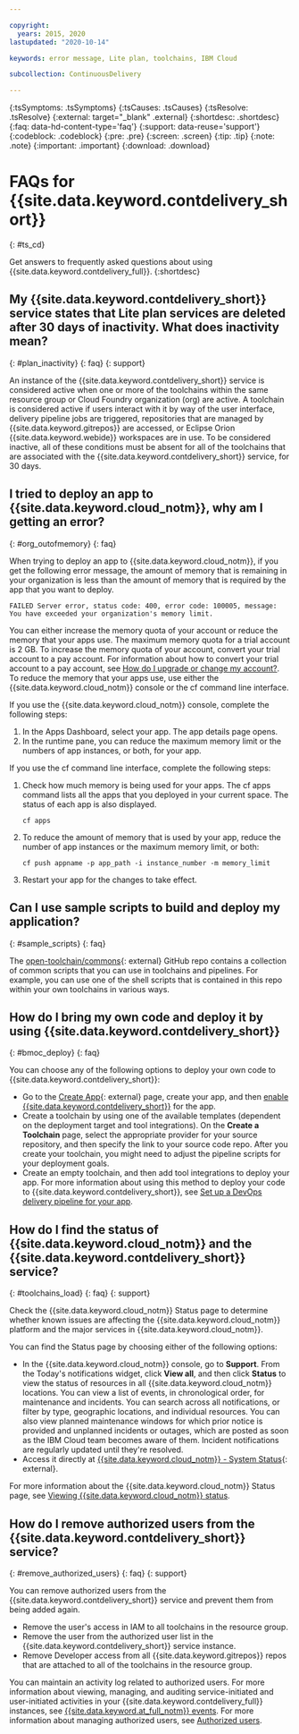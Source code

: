 ```yaml
---

copyright:
  years: 2015, 2020
lastupdated: "2020-10-14"

keywords: error message, Lite plan, toolchains, IBM Cloud

subcollection: ContinuousDelivery

---
```

<!-- Common attributes used in the template are defined as follows: -->
{:tsSymptoms: .tsSymptoms}
{:tsCauses: .tsCauses}
{:tsResolve: .tsResolve}
{:external: target="_blank" .external}
{:shortdesc: .shortdesc}
{:faq: data-hd-content-type='faq'}
{:support: data-reuse='support'}
{:codeblock: .codeblock}
{:pre: .pre}
{:screen: .screen}
{:tip: .tip}
{:note: .note}
{:important: .important}
{:download: .download}

# FAQs for {{site.data.keyword.contdelivery_short}}
{: #ts_cd}

Get answers to frequently asked questions about using {{site.data.keyword.contdelivery_full}}.
{:shortdesc} 


## My {{site.data.keyword.contdelivery_short}} service states that Lite plan services are deleted after 30 days of inactivity. What does inactivity mean?
{: #plan_inactivity}
{: faq}
{: support}

An instance of the {{site.data.keyword.contdelivery_short}} service is considered active when one or more of the toolchains within the same resource group or Cloud Foundry organization (org) are active. A toolchain is considered active if users interact with it by way of the user interface, delivery pipeline jobs are triggered, repositories that are managed by {{site.data.keyword.gitrepos}} are accessed, or Eclipse Orion {{site.data.keyword.webide}} workspaces are in use. To be considered inactive, all of these conditions must be absent for all of the toolchains that are associated with the {{site.data.keyword.contdelivery_short}} service, for 30 days.


## I tried to deploy an app to {{site.data.keyword.cloud_notm}}, why am I getting an error?
{: #org_outofmemory}
{: faq}

When trying to deploy an app to {{site.data.keyword.cloud_notm}}, if you get the following error message, the amount of memory that is remaining in your organization is less than the amount of memory that is required by the app that you want to deploy.

`FAILED Server error, status code: 400, error code: 100005, message: You have exceeded your organization's memory limit.`

You can either increase the memory quota of your account or reduce the memory that your apps use. The maximum memory quota for a trial account is 2 GB. To increase the memory quota of your account, convert your trial account to a pay account. For information about how to convert your trial account to a pay account, see [How do I upgrade or change my account?](/docs/account?topic=account-accountfaqs#changeacct). To reduce the memory that your apps use, use either the {{site.data.keyword.cloud_notm}} console or the cf command line interface.

If you use the {{site.data.keyword.cloud_notm}} console, complete the following steps:

1. In the Apps Dashboard, select your app. The app details page opens.
1. In the runtime pane, you can reduce the maximum memory limit or the numbers of app instances, or both, for your app.

If you use the cf command line interface, complete the following steps:

1. Check how much memory is being used for your apps. The cf apps command lists all the apps that you deployed in your current space. The status of each app is also displayed.

	  ```
	  cf apps
	  ```

1. To reduce the amount of memory that is used by your app, reduce the number of app instances or the maximum memory limit, or both:

	  ```
	  cf push appname -p app_path -i instance_number -m memory_limit
      ```
    
1. Restart your app for the changes to take effect.


## Can I use sample scripts to build and deploy my application?
{: #sample_scripts}
{: faq}

The [open-toolchain/commons](https://github.com/open-toolchain/commons){: external} GitHub repo contains a collection of common scripts that you can use in toolchains and pipelines. For example, you can use one of the shell scripts that is contained in this repo within your own toolchains in various ways.


## How do I bring my own code and deploy it by using {{site.data.keyword.contdelivery_short}}
{: #bmoc_deploy}
{: faq}

You can choose any of the following options to deploy your own code to {{site.data.keyword.contdelivery_short}}:

  * Go to the [Create App](https://cloud.ibm.com/developer/appservice/create-app?navMode=dashboard){: external} page, create your app, and then [enable {{site.data.keyword.contdelivery_short}}](/docs/apps/tutorials?topic=apps-tutorial-byoc) for the app. 
  * Create a toolchain by using one of the available templates (dependent on the deployment target and tool integrations). On the **Create a Toolchain** page, select the appropriate provider for your source repository, and then specify the link to your source code repo. After you create your toolchain, you might need to adjust the pipeline scripts for your deployment goals.
  * Create an empty toolchain, and then add tool integrations to deploy your app. For more information about using this method to deploy your code to {{site.data.keyword.contdelivery_short}}, see [Set up a DevOps delivery pipeline for your app](/docs/apps?topic=containers-tutorial-byoc-kube).


## How do I find the status of {{site.data.keyword.cloud_notm}} and the {{site.data.keyword.contdelivery_short}} service?
{: #toolchains_load}
{: faq}
{: support}

Check the {{site.data.keyword.cloud_notm}} Status page to determine whether known issues are affecting the {{site.data.keyword.cloud_notm}} platform and the major services in {{site.data.keyword.cloud_notm}}.

You can find the Status page by choosing either of the following options:

  * In the {{site.data.keyword.cloud_notm}} console, go to **Support**. From the Today's notifications widget, click **View all**, and then click **Status** to view the status of resources in all {{site.data.keyword.cloud_notm}} locations. You can view a list of events, in chronological order, for maintenance and incidents. You can search across all notifications, or filter by type, geographic locations, and individual resources. You can also view planned maintenance windows for which prior notice is provided and unplanned incidents or outages, which are posted as soon as the IBM Cloud team becomes aware of them. Incident notifications are regularly updated until they're resolved.
  * Access it directly at [{{site.data.keyword.cloud_notm}} - System Status](https://cloud.ibm.com/status){: external}.

For more information about the {{site.data.keyword.cloud_notm}} Status page, see [Viewing {{site.data.keyword.cloud_notm}} status](/docs/get-support?topic=get-support-viewing-cloud-status#viewing-cloud-status).


## How do I remove authorized users from the {{site.data.keyword.contdelivery_short}} service?
{: #remove_authorized_users}
{: faq}
{: support}

You can remove authorized users from the {{site.data.keyword.contdelivery_short}} service and prevent them from being added again.

 * Remove the user's access in IAM to all toolchains in the resource group.
 * Remove the user from the authorized user list in the {{site.data.keyword.contdelivery_short}} service instance.
 * Remove Developer access from all {{site.data.keyword.gitrepos}} repos that are attached to all of the toolchains in the resource group.

You can maintain an activity log related to authorized users. For more information about viewing, managing, and auditing service-initiated and user-initiated activities in your {{site.data.keyword.contdelivery_full}} instances, see [{{site.data.keyword.at_full_notm}} events](/docs/services/ContinuousDelivery?topic=ContinuousDelivery-cd-at-events). For more information about managing authorized users, see [Authorized users](/docs/services/ContinuousDelivery?topic=ContinuousDelivery-limitations_usage#authorized_users).
